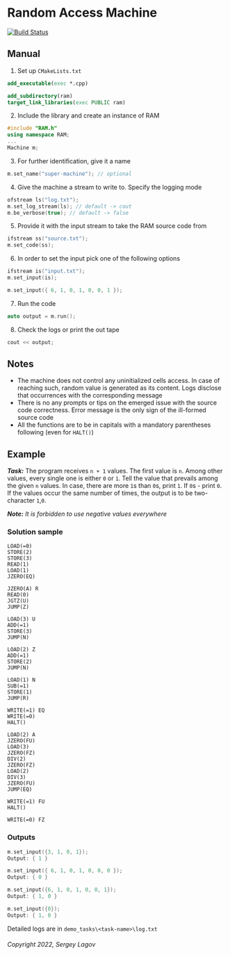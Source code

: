 # Random Access Machine

[![Build Status](https://app.travis-ci.com/justddreamm/ram.svg?branch=master)](https://app.travis-ci.com/justddreamm/ram)

## Manual

1. Set up `CMakeLists.txt`

```cmake
add_executable(exec *.cpp)

add_subdirectory(ram)
target_link_libraries(exec PUBLIC ram)
```

2. Include the library and create an instance of RAM

```cpp
#include "RAM.h"
using namespace RAM;
...
Machine m;
```

3. For further identification, give it a name

```cpp
m.set_name("super-machine"); // optional
```

4. Give the machine a stream to write to. Specify the logging mode

```cpp
ofstream ls("log.txt");
m.set_log_stream(ls); // default -> cout
m.be_verbose(true); // default -> false
```

5. Provide it with the input stream to take the RAM source code from

```cpp
ifstream ss("source.txt");
m.set_code(ss);
```

6. In order to set the input pick one of the following options

```cpp
ifstream is("input.txt");
m.set_input(is);
```

```cpp
m.set_input({ 6, 1, 0, 1, 0, 0, 1 });
```

7. Run the code

```cpp
auto output = m.run();
```

8. Check the logs or print the out tape

```cpp
cout << output;
```

## Notes

- The machine does not control any uninitialized cells access. In case of reaching such, random value is generated
  as its content. Logs disclose that occurrences with the corresponding message
- There is no any prompts or tips on the emerged issue with the source code correctness. Error message is the only
  sign of the ill-formed source code
- All the functions are to be in capitals with a mandatory parentheses following (even for `HALT()`)

## Example

***Task:***
The program receives `n + 1` values. The first value is `n`. Among other values, every single one is either `0` or `1`.
Tell the value that prevails among the given `n` values. In case, there are more `1`s than `0`s, print `1`. If `0`s -
print `0`. If the values occur the same number of times, the output is to be two-character `1`,`0`.

***Note:***
*It is forbidden to use negative values everywhere*

### Solution sample

```
LOAD(=0)
STORE(2)
STORE(3)
READ(1)
LOAD(1)
JZERO(EQ)

JZERO(A) R
READ(0)
JGTZ(U)
JUMP(Z)

LOAD(3) U
ADD(=1)
STORE(3)
JUMP(N)

LOAD(2) Z
ADD(=1)
STORE(2)
JUMP(N)

LOAD(1) N
SUB(=1)
STORE(1)
JUMP(R)

WRITE(=1) EQ
WRITE(=0)
HALT()

LOAD(2) A
JZERO(FU)
LOAD(3)
JZERO(FZ)
DIV(2)
JZERO(FZ)
LOAD(2)
DIV(3)
JZERO(FU)
JUMP(EQ)

WRITE(=1) FU
HALT()

WRITE(=0) FZ
```

### Outputs

```cpp
m.set_input({3, 1, 0, 1});
Output: { 1 }
```

```cpp
m.set_input({ 6, 1, 0, 1, 0, 0, 0 });
Output: { 0 }
```

```cpp
m.set_input({6, 1, 0, 1, 0, 0, 1});
Output: { 1, 0 }
```

```cpp
m.set_input({0});
Output: { 1, 0 }
```

Detailed logs are in `demo_tasks\<task-name>\log.txt`

###### Copyright 2022, Sergey Lagov
